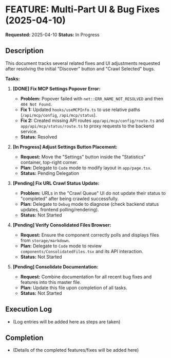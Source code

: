 # FEATURE: Multi-Part UI & Bug Fixes (2025-04-10)

**Requested:** 2025-04-10
**Status:** In Progress

## Description

This document tracks several related fixes and UI adjustments requested after resolving the initial "Discover" button and "Crawl Selected" bugs.

**Tasks:**

1.  **[DONE] Fix MCP Settings Popover Error:**
    *   **Problem:** Popover failed with `net::ERR_NAME_NOT_RESOLVED` and then `404 Not Found`.
    *   **Fix 1:** Updated `hooks/useMCPInfo.ts` to use relative paths (`/api/mcp/config`, `/api/mcp/status`).
    *   **Fix 2:** Created missing API routes `app/api/mcp/config/route.ts` and `app/api/mcp/status/route.ts` to proxy requests to the backend service.
    *   **Status:** Resolved

2.  **[In Progress] Adjust Settings Button Placement:**
    *   **Request:** Move the "Settings" button inside the "Statistics" container, top-right corner.
    *   **Plan:** Delegate to `Code` mode to modify layout in `app/page.tsx`.
    *   **Status:** Pending Delegation

3.  **[Pending] Fix URL Crawl Status Update:**
    *   **Problem:** URLs in the "Crawl Queue" UI do not update their status to "completed" after being crawled successfully.
    *   **Plan:** Delegate to `Debug` mode to diagnose (check backend status updates, frontend polling/rendering).
    *   **Status:** Not Started

4.  **[Pending] Verify Consolidated Files Browser:**
    *   **Request:** Ensure the component correctly polls and displays files from `storage/markdown`.
    *   **Plan:** Delegate to `Code` mode to review `components/ConsolidatedFiles.tsx` and its API interaction.
    *   **Status:** Not Started

5.  **[Pending] Consolidate Documentation:**
    *   **Request:** Combine documentation for all recent bug fixes and features into this master file.
    *   **Plan:** Update this file upon completion of all tasks.
    *   **Status:** Not Started

## Execution Log

-   (Log entries will be added here as steps are taken)

## Completion

-   (Details of the completed features/fixes will be added here)